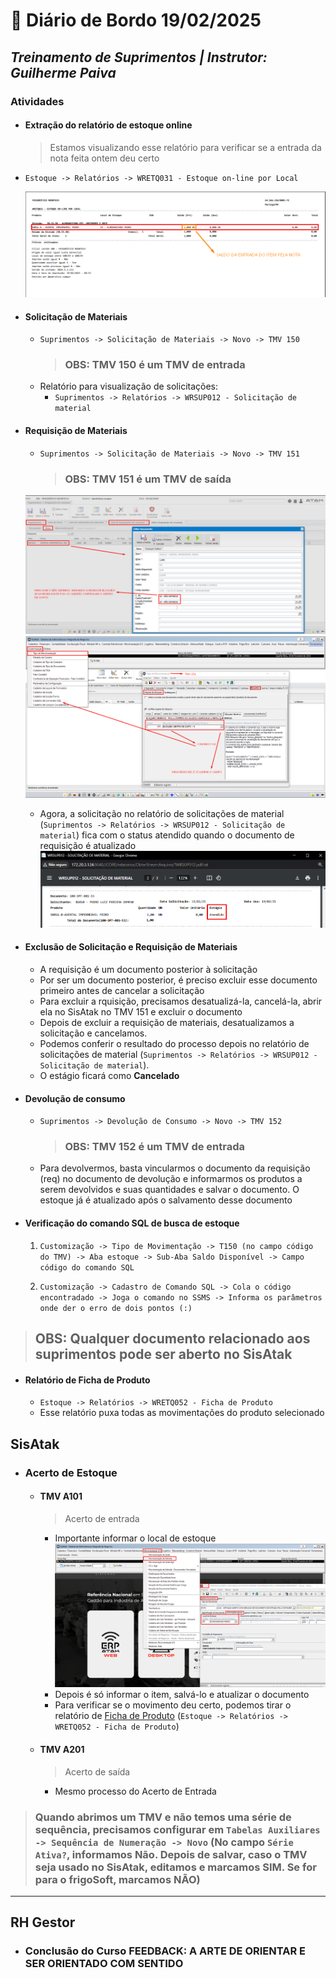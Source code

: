 # 📌 **Diário de Bordo 19/02/2025**
## *Treinamento de Suprimentos | Instrutor: Guilherme Paiva*

### Atividades

- #### Extração do relatório de estoque online
    > Estamos visualizando esse relatório para verificar se a entrada da nota feita ontem deu certo
    
- `Estoque -> Relatórios -> WRETQ031 - Estoque on-line por Local`

    ![alt text](/imagens/Screenshot_27.png)

- #### Solicitação de Materiais
    - `Suprimentos -> Solicitação de Materiais -> Novo -> TMV 150`
        > ### OBS: TMV 150 é um TMV de entrada
    - Relatório para visualização de solicitações:
        - `Suprimentos -> Relatórios -> WRSUP012 - Solicitação de material`

- #### Requisição de Materiais
    - `Suprimentos -> Solicitação de Materiais -> Novo -> TMV 151`
        > ### OBS: TMV 151 é um TMV de saída
    ![alt text](/imagens/Screenshot_29.png)
    ![alt text](/imagens/Screenshot_28.png)
    - Agora, a solicitação no relatório de solicitações de material (`Suprimentos -> Relatórios -> WRSUP012 - Solicitação de material`) fica com o status atendido quando o documento de requisição é atualizado
        ![alt text](/imagens/Screenshot_30.png)

- #### Exclusão de Solicitação e Requisição de Materiais
    - A requisição é um documento posterior à solicitação
    - Por ser um documento posterior, é preciso excluir esse documento primeiro antes de cancelar a solicitação
    - Para excluir a rquisição, precisamos desatualizá-la, cancelá-la, abrir ela no SisAtak no TMV 151 e excluir o documento
    - Depois de excluir a requisição de materiais, desatualizamos a solicitação e cancelamos.
    - Podemos conferir o resultado do processo depois no relatório de solicitações de material (`Suprimentos -> Relatórios -> WRSUP012 - Solicitação de material`).
    - O estágio ficará como **Cancelado**

- #### Devolução de consumo
    -  `Suprimentos -> Devolução de Consumo -> Novo -> TMV 152`
        > ### OBS: TMV 152 é um TMV de entrada
    - Para devolvermos, basta vincularmos o documento da requisição (req) no documento de devolução e informarmos os produtos a serem devolvidos e suas quantidades e salvar o documento. O estoque já é atualizado após o salvamento desse documento

- #### Verificação do comando SQL de busca de estoque
    1. `Customização -> Tipo de Movimentação -> T150 (no campo código do TMV) -> Aba estoque -> Sub-Aba Saldo Disponível -> Campo código do comando SQL`

    2. `Customização -> Cadastro de Comando SQL -> Cola o código encontradado -> Joga o comando no SSMS -> Informa os parâmetros onde der o erro de dois pontos (:)`

> ## OBS: Qualquer documento relacionado aos suprimentos pode ser aberto no SisAtak

- #### Relatório de Ficha de Produto
    - `Estoque -> Relatórios -> WRETQ052 - Ficha de Produto`
    - Esse relatório puxa todas as movimentações do produto selecionado

## SisAtak

- ### Acerto de Estoque
    - #### TMV A101
        > Acerto de entrada
        - Importante informar o local de estoque
        ![alt text](/imagens/Screenshot_31.png)
        - Depois é só informar o item, salvá-lo e atualizar o documento
        - Para verificar se o movimento deu certo, podemos tirar o relatório de [Ficha de Produto](#relatório-de-ficha-de-produto) (`Estoque -> Relatórios -> WRETQ052 - Ficha de Produto`)
    - #### TMV A201
        > Acerto de saída
        - Mesmo processo do Acerto de Entrada

> ### Quando abrimos um TMV e não temos uma série de sequência, precisamos configurar em `Tabelas Auxiliares -> Sequência de Numeração -> Novo` (No campo `Série Ativa?`, informamos Não. Depois de salvar, caso o TMV seja usado no SisAtak, editamos e marcamos SIM. Se for para o frigoSoft, marcamos NÃO)

---

## RH Gestor

- ### Conclusão do Curso FEEDBACK: A ARTE DE ORIENTAR E SER ORIENTADO COM SENTIDO
